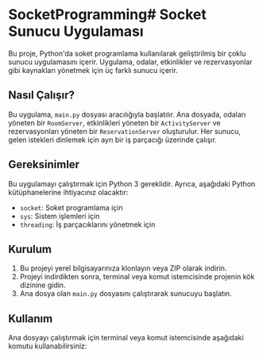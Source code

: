 # SocketProgramming# Socket Sunucu Uygulaması

Bu proje, Python'da soket programlama kullanılarak geliştirilmiş bir çoklu sunucu uygulamasını içerir. Uygulama, odalar, etkinlikler ve rezervasyonlar gibi kaynakları yönetmek için üç farklı sunucu içerir.

## Nasıl Çalışır?

Bu uygulama, `main.py` dosyası aracılığıyla başlatılır. Ana dosyada, odaları yöneten bir `RoomServer`, etkinlikleri yöneten bir `ActivityServer` ve rezervasyonları yöneten bir `ReservationServer` oluşturulur. Her sunucu, gelen istekleri dinlemek için ayrı bir iş parçacığı üzerinde çalışır.

## Gereksinimler

Bu uygulamayı çalıştırmak için Python 3 gereklidir. Ayrıca, aşağıdaki Python kütüphanelerine ihtiyacınız olacaktır:
- `socket`: Soket programlama için
- `sys`: Sistem işlemleri için
- `threading`: İş parçacıklarını yönetmek için

## Kurulum

1. Bu projeyi yerel bilgisayarınıza klonlayın veya ZIP olarak indirin.
2. Projeyi indirdikten sonra, terminal veya komut istemcisinde projenin kök dizinine gidin.
3. Ana dosya olan `main.py` dosyasını çalıştırarak sunucuyu başlatın.

## Kullanım

Ana dosyayı çalıştırmak için terminal veya komut istemcisinde aşağıdaki komutu kullanabilirsiniz:
